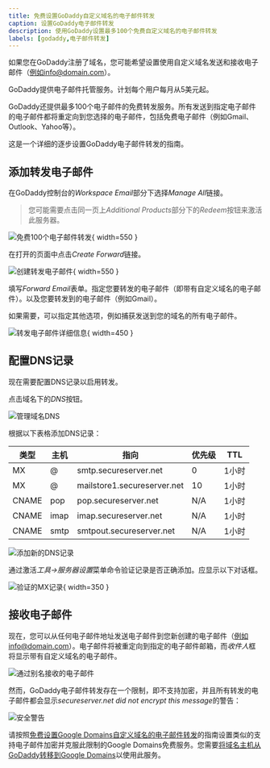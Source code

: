 ```yaml
---
title: 免费设置GoDaddy自定义域名的电子邮件转发
caption: 设置GoDaddy电子邮件转发
description: 使用GoDaddy设置最多100个免费自定义域名的电子邮件转发
labels: [godaddy,电子邮件转发]
---
```

如果您在GoDaddy注册了域名，您可能希望设置使用自定义域名发送和接收电子邮件（例如info@domain.com）。

GoDaddy提供电子邮件托管服务。计划每个用户每月从5美元起。

GoDaddy还提供最多100个电子邮件的免费转发服务。所有发送到指定电子邮件的电子邮件都将重定向到您选择的电子邮件，包括免费电子邮件（例如Gmail、Outlook、Yahoo等）。

这是一个详细的逐步设置GoDaddy电子邮件转发的指南。

## 添加转发电子邮件

在GoDaddy控制台的*Workspace Email*部分下选择*Manage All*链接。

> 您可能需要点击同一页上*Additional Products*部分下的*Redeem*按钮来激活此服务器。

![免费100个电子邮件转发](godaddy-100pack-email-forwarding.png){ width=550 }

在打开的页面中点击*Create Forward*链接。

![创建转发电子邮件](create-email-forwarding.png){ width=550 }

填写*Forward Email*表单。指定您要转发的电子邮件（即带有自定义域名的电子邮件）。以及您要转发到的电子邮件（例如Gmail）。

如果需要，可以指定其他选项，例如捕获发送到您的域名的所有电子邮件。

![转发电子邮件详细信息](create-forwarding-address.png){ width=450 }

## 配置DNS记录

现在需要配置DNS记录以启用转发。

点击域名下的*DNS*按钮。

![管理域名DNS](manage-domain-dns.png)

根据以下表格添加DNS记录：

| 类型  | 主机 | 指向                        | 优先级 | TTL    |
|-------|------|-----------------------------|----------|--------|
| MX    | @    | smtp.secureserver.net       | 0        | 1小时 |
| MX    | @    | mailstore1.secureserver.net | 10       | 1小时 |
| CNAME | pop  | pop.secureserver.net        | N/A      | 1小时 |
| CNAME | imap | imap.secureserver.net       | N/A      | 1小时 |
| CNAME | smtp | smtpout.secureserver.net    | N/A      | 1小时 |

![添加新的DNS记录](add-dns-record.png)

通过激活*工具->服务器设置*菜单命令验证记录是否正确添加。应显示以下对话框。

![验证的MX记录](dns-records.png){ width=350 }

## 接收电子邮件

现在，您可以从任何电子邮件地址发送电子邮件到您新创建的电子邮件（例如info@domain.com）。电子邮件将被重定向到指定的电子邮件邮箱，而*收件人*框将显示带有自定义域名的电子邮件。

![通过别名接收的电子邮件](received-email.png)

然而，GoDaddy电子邮件转发存在一个限制，即不支持加密，并且所有转发的电子邮件都会显示*secureserver.net did not encrypt this message*的警告：

![安全警告](unsecure-email.png)

请按照[免费设置Google Domains自定义域名的电子邮件转发](/hosting/email/googledomains-email-forwarding/)的指南设置类似的支持电子邮件加密并克服此限制的Google Domains免费服务。您需要[将域名主机从GoDaddy转移到Google Domains](/hosting/domain/transfer-godaddy-domain-to-googledomains/)以使用此服务。